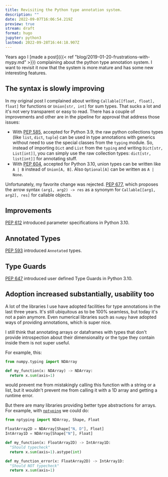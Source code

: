 ```yaml
---
title: Revisiting the Python type annotation system.
description: ""
date: 2022-09-07T16:06:54.219Z
preview: true
stream: draft
format: hugo
jupyter: python3
lastmod: 2022-09-28T16:44:18.907Z
---
```


Years ago I [made a post]({{< ref "blog/2019-01-20-frustrations-with-mypy.md" >}}) complaining about the python type annotation system. I want to revisit it now that the system is more mature and has some new interesting features.

## The syntax is slowly improving

In my original post I complained about writing `Callable[[float, float], float]` for functions or `Union[str, int]` for sum types. That sucks a lot and it's not very transparent or easy to read. There has a couple of improvements and other are in the pipeline for approval that address those issues:

- With [PEP 585](https://peps.python.org/pep-0585/), accepted for Python 3.9, the raw python collections types (like `list`, `dict`, `tuple`) can be used in type annotations with generics without need to use the special classes from the `typing` module. So, instead of importing `Dict` and `List` from the `typing` and writing `Dict[str, List[int]]`, you can simply use the raw collection types: `dict[str, list[int]]` for annotating stuff.
- With [PEP 604](https://peps.python.org/pep-0604/), accepted for Python 3.10, union types can be written like `A | B` instead of `Union[A, B]`. Also `Optional[A]` can be written as `A | None`.

Unfortunately, my favorite change was rejected. [PEP 677](https://peps.python.org/pep-0677/), which proposes the arrow syntax `(arg1, arg2) -> res` as a synonym for `Callable[[arg1, arg2], res]` for callable objects.

## Improvements

[PEP 612](https://peps.python.org/pep-0612/) introduced parameter specifications in Python 3.10.

## Annotated Types

[PEP 593](https://peps.python.org/pep-0593/) introduced `Annotated` types.

## Type Guards

[PEP 647](https://peps.python.org/pep-0647/) introduced user defined Type Guards in Python 3.10.

## Adoption increased substantially, usability too

A lot of the libraries I use have adopted facilities for type annotations in the last three years. It's still ubiquitous as to be 100% seamless, but today it's not a pain anymore. Even numerical libraries such as `numpy` have adopted ways of providing annotations, which is super nice.

I still think that annotating arrays or dataframes with types that don't provide introspection about their dimensionality or the type they contain inside them is not super useful.

For example, this:

```python
from numpy.typing import NDArray

def my_function(x: NDArray) -> NDArray:
  return x.sum(axis=1)
```

would prevent me from mistakingly calling this function with a string or a list, but it wouldn't prevent me from calling it with a 1D array and getting a runtime error.

But there are many libraries providing better type abstractions for arrays. For example, with [`nptyping`](https://github.com/ramonhagenaars/nptyping/blob/master/USERDOCS.md) we could do:

```python
from nptyping import NDArray, Shape, Float

FloatArray2D = NDArray[Shape["N, D"], Float]
IntArray1D = NDArray[Shape["N"], Float]

def my_function(x: FloatArray2D) -> IntArray1D:
  "Should typecheck"
  return x.sum(axis=1).astype(int)

def my_function_error(x: FloatArray2D) -> IntArray1D:
  "Should NOT typecheck"
  return x.sum(axis=1)
```
